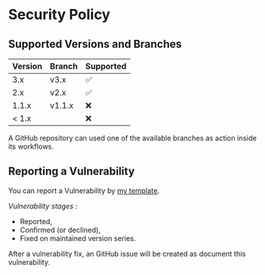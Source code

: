 # Security Policy

## Supported Versions and Branches

| Version | Branch | Supported          |
|---------|--------|--------------------|
| 3.x     | v3.x   | :white_check_mark: |
| 2.x     | v2.x   | :white_check_mark: |
| 1.1.x   | v1.1.x | :x:                |
| < 1.x   |        | :x:                |

A GitHub repository can used one of the available branches as action inside its workflows.

## Reporting a Vulnerability

You can report a Vulnerability by [my template](https://github.com/AlexRogalskiy/sputnik/blob/master/.github/ISSUE_TEMPLATE/bug_report.md).

*Vulnerability stages :*

- Reported,
- Confirmed (or declined),
- Fixed on maintained version series.

After a vulnerability fix, an GitHub issue will be created as document this vulnerability.
